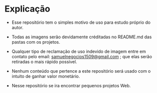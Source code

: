 # Explicação

 - Esse repositório tem o simples motivo de uso para estudo próprio do autor.  
 
 - Todas as imagens serão devidamente créditadas no README.md das pastas com os projetos.

 - Qualquer tipo de reclamação de uso indevido de imagem entre em contato pelo email: samuelnegocios1509@gmail.com ; que elas serão retiradas o mais rápido possível.
 
 - Nenhum conteúdo que pertence a este repositório será usado com o intuito de ganhar valor monetário.

  - Nesse repositório se ira encontrar pequenos projetos Web.